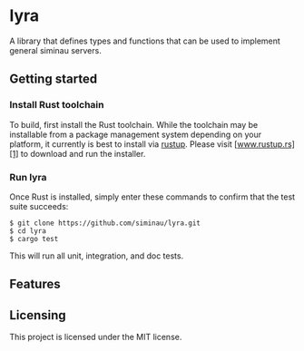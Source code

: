 # lyra

A library that defines types and functions that can be used to implement
general siminau servers.

## Getting started

### Install Rust toolchain

To build, first install the Rust toolchain. While the toolchain may be
installable from a package management system depending on your platform, it
currently is best to install via [rustup][1]. Please visit [www.rustup.rs][1]
to download and run the installer.

[1]: https://www.rustup.rs

### Run lyra

Once Rust is installed, simply enter these commands to confirm that the test
suite succeeds:

```shell
$ git clone https://github.com/siminau/lyra.git
$ cd lyra
$ cargo test
```

This will run all unit, integration, and doc tests.

## Features


## Licensing

This project is licensed under the MIT license.
